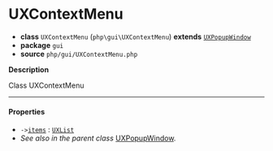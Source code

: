 # UXContextMenu

- **class** `UXContextMenu` (`php\gui\UXContextMenu`) **extends** [`UXPopupWindow`](https://github.com/jphp-compiler/jphp/blob/master/exts/jphp-gui-ext/api-docs/classes/php/gui/UXPopupWindow.md)
- **package** `gui`
- **source** `php/gui/UXContextMenu.php`

**Description**

Class UXContextMenu

---

#### Properties

- `->`[`items`](#prop-items) : [`UXList`](https://github.com/jphp-compiler/jphp/blob/master/exts/jphp-gui-ext/api-docs/classes/php/gui/UXList.md)
- *See also in the parent class* [UXPopupWindow](https://github.com/jphp-compiler/jphp/blob/master/exts/jphp-gui-ext/api-docs/classes/php/gui/UXPopupWindow.md).